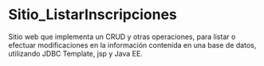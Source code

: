 # Sitio_ListarInscripciones
Sitio web que implementa un CRUD y otras operaciones, para listar o efectuar modificaciones en la información contenida en una base de datos, utilizando JDBC Template, jsp y Java EE.
